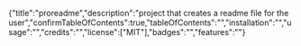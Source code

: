 {"title":"proreadme","description":"project that creates a readme file for the user","confirmTableOfContents":true,"tableOfContents":"","installation":"","usage":"","credits":"","license":["MIT"],"badges":"","features":""}
